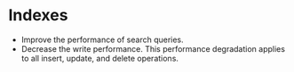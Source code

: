 Indexes
====

- Improve the performance of search queries.
- Decrease the write performance. This performance degradation applies to all insert, update, and delete operations.